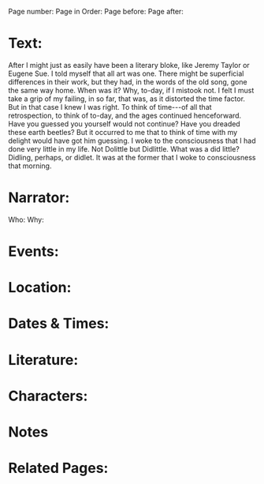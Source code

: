 Page number:
Page in Order:
Page before:
Page after:

# Text:
After I might just as easily have been a literary bloke, like Jeremy Taylor or Eugene Sue. I told myself that all art was one. There might be superficial differences in their work, but they had, in the words of the old song, gone the same way home. When was it? Why, to-day, if I mistook not. I felt I must take a grip of my failing, in so far, that was, as it distorted the time factor. But in that case I knew I was right. To think of time---of all that retrospection, to think of to-day, and the ages continued henceforward. Have you guessed you yourself would not continue? Have you dreaded these earth beetles? But it occurred to me that to think of time with my delight would have got him guessing. I woke to the consciousness that I had done very little in my life. Not Dolittle but Didlittle. What was a did little? Didling, perhaps, or didlet. It was at the former that I woke to consciousness that morning.



# Narrator:
Who:
Why:

# Events:

# Location:

# Dates & Times:

# Literature:

# Characters:

# Notes

# Related Pages:
